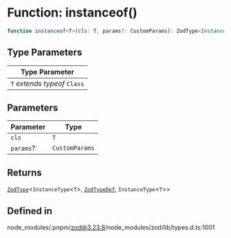 # Function: instanceof()

```ts
function instanceof<T>(cls: T, params?: CustomParams): ZodType<InstanceType<T>, ZodTypeDef, InstanceType<T>>
```

## Type Parameters

| Type Parameter |
| ------ |
| `T` *extends* *typeof* `Class` |

## Parameters

| Parameter | Type |
| ------ | ------ |
| `cls` | `T` |
| `params`? | `CustomParams` |

## Returns

[`ZodType`](../classes/ZodType.md)\<`InstanceType`\<`T`\>, [`ZodTypeDef`](../interfaces/ZodTypeDef.md), `InstanceType`\<`T`\>\>

## Defined in

node\_modules/.pnpm/zod@3.23.8/node\_modules/zod/lib/types.d.ts:1001
